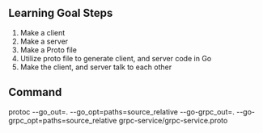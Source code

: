 ## Learning Goal Steps
1. Make a client
2. Make a server 
3. Make a Proto file
4. Utilize proto file to generate client, and server code in Go
5. Make the client, and server talk to each other

## Command
protoc --go_out=. --go_opt=paths=source_relative --go-grpc_out=. --go-grpc_opt=paths=source_relative grpc-service/grpc-service.proto